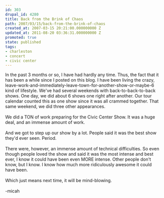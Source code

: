 ```yaml
---
id: 303
drupal_id: 4280
title: Back from the Brink of Chaos
path: 2007/03/15/back-from-the-brink-of-chaos
created_at: 2007-03-15 20:21:00.000000000 Z
updated_at: 2011-08-20 03:36:31.000000000 Z
promoted: true
state: published
tags:
- charleston
- concert
- civic center
---
```

In the past 3 months or so, I have had hardly any time. Thus, the fact that it has been a while since I posted on this blog. I have been living the crazy, leave-work-and-immediately-leave-town-for-another-show-or-maybe-6 kind of lifestyle. We've had several weekends with back-to-back-to-back shows. One day, we did about 6 shows one right after another. Our tour calendar counted this as one show since it was all crammed together. That same weekend, we did three other appearances.<br /><br />We did a TON of work preparing for the Civic Center Show. It was a huge deal, and an immense amount of work.<br /><br />And we got to step up our show by a lot. People said it was the best show they'd ever seen. Period.<br /><br />There were, however, an immense amount of technical difficulties. So even though people loved the show and said it was the most intense and best ever, I know it could have been even MORE intense. Other people don't know, but I know. I know how much more ridiculously awesome it could have been.<br /><br />Which just means next time, it will be mind-blowing.<br /><br />-micah
